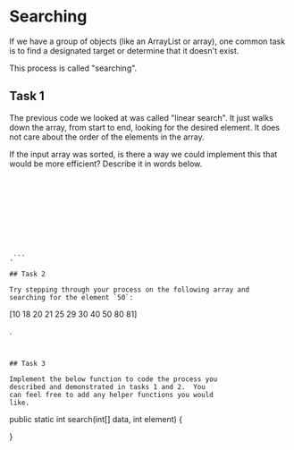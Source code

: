 # Searching

If we have a group of objects (like an ArrayList or
array), one common task is to find a designated target
or determine that it doesn't exist.

This process is called "searching". 

## Task 1

The previous code we looked at was called "linear search".
It just walks down the array, from start to end, looking
for the desired element.  It does not care about the order
of the elements in the array.

If the input array was sorted, is there a way
we could implement this that would be more efficient?
Describe it in words below.

```.










.```

## Task 2

Try stepping through your process on the following array and
searching for the element `50`:

```
[10 18 20 21 25 29 30 40 50 80 81]











.
```


## Task 3

Implement the below function to code the process you
described and demonstrated in tasks 1 and 2.  You
can feel free to add any helper functions you would
like.

```
public static int search(int[] data, int element) {
















}
```
